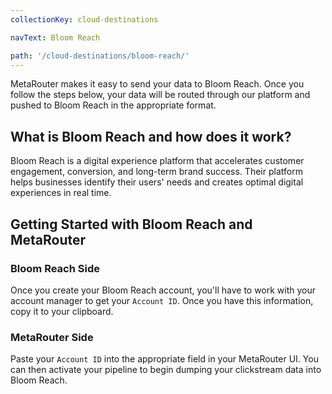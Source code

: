 ```yaml
---
collectionKey: cloud-destinations

navText: Bloom Reach

path: '/cloud-destinations/bloom-reach/'
---
```


MetaRouter makes it easy to send your data to Bloom Reach. Once you follow the steps below, your data will be routed through our platform and pushed to Bloom Reach in the appropriate format.

## What is Bloom Reach and how does it work?

Bloom Reach is a digital experience platform that accelerates customer engagement, conversion, and long-term brand success. Their platform helps businesses identify their users' needs and creates optimal digital experiences in real time.

## Getting Started with Bloom Reach and MetaRouter

### Bloom Reach Side

Once you create your Bloom Reach account, you'll have to work with your account manager to get your `Account ID`. Once you have this information, copy it to your clipboard.

### MetaRouter Side

Paste your `Account ID` into the appropriate field in your MetaRouter UI. You can then activate your pipeline to begin dumping your clickstream data into Bloom Reach.
